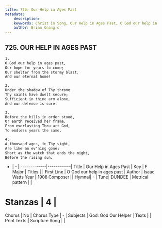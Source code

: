 ```yaml
---
title: 725. Our Help in Ages Past
metadata:
    description: 
    keywords: Christ in Song, Our Help in Ages Past, O God our help in ages past, 
    author: Brian Onang'o
---
```



## 725. OUR HELP IN AGES PAST

```txt
1.
O God our help in ages past,
Our hope for years to come;
Our shelter from the stormy blast,
And our eternal home!

2.
Under the shadow of Thy throne
Thy saints have dwelt secure;
Sufficient in thine arm alone,
And our defence is sure.

3.
Before the hills in order stood,
Or earth received her frame,
From everlasting Thou art God,
To endless years the same.

4.
A thousand ages, in Thy sight, 
Are like an ev'ning gone;
Short as the watch that ends the night,
Before the rising sun.
```

- |   -  |
-------------|------------|
Title | Our Help in Ages Past |
Key | F Major |
Titles |  |
First Line | O God our help in ages past |
Author | Isaac Watts
Year | 1908
Composer|  |
Hymnal|  - |
Tune| DUNDEE |
Metrical pattern | |
# Stanzas | 4 |
Chorus | No |
Chorus Type | - |
Subjects | God: God Our Helper |
Texts |  |
Print Texts | 
Scripture Song |  |
  
